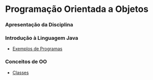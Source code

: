 # Programação Orientada a Objetos

### Apresentação da Disciplina

### Introdução à Linguagem Java

* [Exemplos de Programas](Semana2/README.md)

### Conceitos de OO

* [Classes](Semana3/README.md)